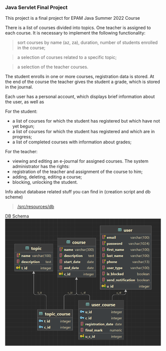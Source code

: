 ### Java Servlet Final Project
This project is a final project for EPAM Java Summer 2022 Course

There is a list of courses divided into topics. One teacher is assigned to each course. It is necessary to implement the following functionality:
> sort courses by name (az, za), duration, number of students enrolled in the course;

> a selection of courses related to a specific topic;

> a selection of the teacher courses.
  
The student enrolls in one or more courses, registration data is stored. At the end of the course the teacher gives the student a grade, which is stored in the journal.

Each user has a personal account, which displays brief information about the user, as well as

For the student:
- a list of courses for which the student has registered but which have not yet begun;
- a list of courses for which the student has registered and which are in progress;
- a list of completed courses with information about grades;
  
For the teacher:
- viewing and editing an e-journal for assigned courses.
  The system administrator has the rights:
- registration of the teacher and assignment of the course to him;
- adding, deleting, editing a course;
- blocking, unlocking the student.

Info about database related stuff you can find in (creation script and db scheme)
> [/src/resources/db](src/main/resources/db)

DB Schema
![db schema image](src/main/resources/db/db_scheme_new.png)
